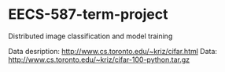 EECS-587-term-project
=====================

Distributed image classification and model training

Data desription: http://www.cs.toronto.edu/~kriz/cifar.html
Data: http://www.cs.toronto.edu/~kriz/cifar-100-python.tar.gz
